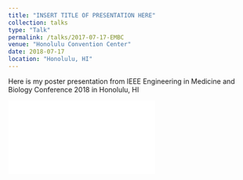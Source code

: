 ```yaml
---
title: "INSERT TITLE OF PRESENTATION HERE"
collection: talks
type: "Talk"
permalink: /talks/2017-07-17-EMBC
venue: "Honolulu Convention Center"
date: 2018-07-17
location: "Honolulu, HI"
---
```


Here is my poster presentation from IEEE Engineering in Medicine and Biology Conference 2018 in Honolulu, HI

![EMBC Poster!](/files/EMBC2018Poster.pdf)
